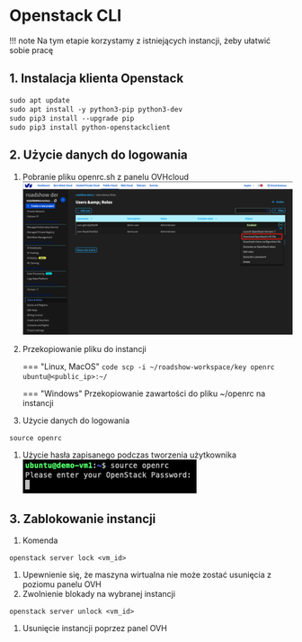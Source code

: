 # Openstack CLI

!!! note
    Na tym etapie korzystamy z istniejących instancji, żeby ułatwić sobie pracę

## 1. Instalacja klienta Openstack
```code
sudo apt update
sudo apt install -y python3-pip python3-dev
sudo pip3 install --upgrade pip
sudo pip3 install python-openstackclient
```

## 2. Użycie danych do logowania
1. Pobranie pliku openrc.sh z panelu OVHcloud
![download openrc file](img/openrc.png)
1. Przekopiowanie pliku do instancji

    === "Linux, MacOS"
        ```code
        scp -i ~/roadshow-workspace/key openrc ubuntu@<public_ip>:~/
        ```

    === "Windows"
        Przekopiowanie zawartości do pliku ~/openrc na instancji

1. Użycie danych do logowania
```code
source openrc
```
1. Użycie hasła zapisanego podczas tworzenia użytkownika
![paste password](img/password.png)

## 3. Zablokowanie instancji
1. Komenda
```code
openstack server lock <vm_id>
```
1. Upewnienie się, że maszyna wirtualna nie może zostać usunięcia z poziomu panelu OVH
1. Zwolnienie blokady na wybranej instancji
```code
openstack server unlock <vm_id>
```
1. Usunięcie instancji poprzez panel OVH
